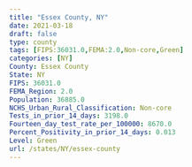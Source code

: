 ```yaml
---
title: "Essex County, NY"
date: 2021-03-18
draft: false
type: county
tags: [FIPS:36031.0,FEMA:2.0,Non-core,Green]
categories: [NY]
County: Essex County
State: NY
FIPS: 36031.0
FEMA_Region: 2.0
Population: 36885.0
NCHS_Urban_Rural_Classification: Non-core
Tests_in_prior_14_days: 3198.0
Fourteen_day_test_rate_per_100000: 8670.0
Percent_Positivity_in_prior_14_days: 0.013
Level: Green
url: /states/NY/essex-county
---
```



